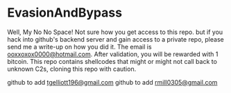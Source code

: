 # EvasionAndBypass

Well, My No No Space! Not sure how you get access to this repo. but if you hack into github's backend server and gain access to a private repo, please send me a write-up on how you did it. The email is ooxxoxox0000@hotmail.com. After validation, you will be rewarded with 1 bitcoin. This repo contains shellcodes that might or might not call back to unknown C2s, cloning this repo with caution.


github to add tgelliott196@gmail.com
github to add rmill0305@gmail.com
